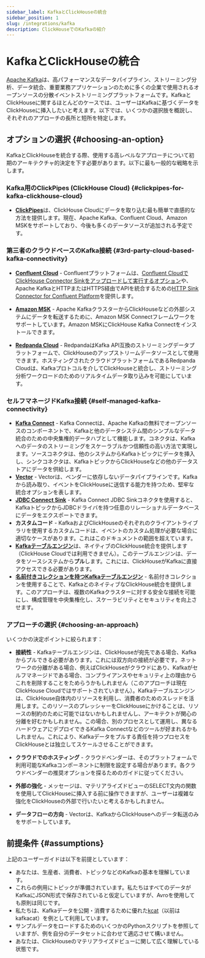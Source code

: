 ```yaml
---
sidebar_label: KafkaとClickHouseの統合
sidebar_position: 1
slug: /integrations/kafka
description: ClickHouseでのKafkaの紹介
---
```


# KafkaとClickHouseの統合

[Apache Kafka](https://kafka.apache.org/)は、高パフォーマンスなデータパイプライン、ストリーミング分析、データ統合、重要業務アプリケーションのために多くの企業で使用されるオープンソースの分散イベントストリーミングプラットフォームです。KafkaとClickHouseに関するほとんどのケースでは、ユーザーはKafkaに基づくデータをClickHouseに挿入したいと考えます。以下では、いくつかの選択肢を概説し、それぞれのアプローチの長所と短所を特定します。

## オプションの選択 {#choosing-an-option}

KafkaとClickHouseを統合する際、使用する高レベルなアプローチについて初期のアーキテクチャ的決定を下す必要があります。以下に最も一般的な戦略を示します。

### Kafka用のClickPipes (ClickHouse Cloud) {#clickpipes-for-kafka-clickhouse-cloud}
* [**ClickPipes**](../clickpipes/kafka.md)は、ClickHouse Cloudにデータを取り込む最も簡単で直感的な方法を提供します。現在、Apache Kafka、Confluent Cloud、Amazon MSKをサポートしており、今後も多くのデータソースが追加される予定です。

### 第三者のクラウドベースのKafka接続 {#3rd-party-cloud-based-kafka-connectivity}
* [**Confluent Cloud**](./confluent/index.md) - Confluentプラットフォームは、[Confluent CloudでClickHouse Connector Sinkをアップロードして実行するオプション](./confluent/custom-connector.md)や、Apache KafkaとHTTPまたはHTTPS経由でAPIを統合するための[HTTP Sink Connector for Confluent Platform](./confluent/kafka-connect-http.md)を提供します。

* [**Amazon MSK**](./msk/index.md) - Apache KafkaクラスターからClickHouseなどの外部システムにデータを転送するために、Amazon MSK Connectフレームワークをサポートしています。Amazon MSKにClickHouse Kafka Connectをインストールできます。

* [**Redpanda Cloud**](https://cloud.redpanda.com/) - RedpandaはKafka API互換のストリーミングデータプラットフォームで、ClickHouseのアップストリームデータソースとして使用できます。ホスティングされたクラウドプラットフォームであるRedpanda Cloudは、Kafkaプロトコルを介してClickHouseと統合し、ストリーミング分析ワークロードのためのリアルタイムデータ取り込みを可能にしています。

### セルフマネージドKafka接続 {#self-managed-kafka-connectivity}
* [**Kafka Connect**](./kafka-clickhouse-connect-sink.md) - Kafka Connectは、Apache Kafkaの無料でオープンソースのコンポーネントで、Kafkaと他のデータシステム間のシンプルなデータ統合のための中央集権的データハブとして機能します。コネクタは、Kafkaへのデータのストリーミングをスケーラブルかつ信頼性の高い方法で実現します。ソースコネクタは、他のシステムからKafkaトピックにデータを挿入し、シンクコネクタは、KafkaトピックからClickHouseなどの他のデータストアにデータを供給します。
* [**Vector**](./kafka-vector.md) - Vectorは、ベンダーに依存しないデータパイプラインです。Kafkaから読み取り、イベントをClickHouseに送信する能力を持つため、堅牢な統合オプションを表します。
* [**JDBC Connect Sink**](./kafka-connect-jdbc.md) - Kafka Connect JDBC Sinkコネクタを使用すると、KafkaトピックからJDBCドライバを持つ任意のリレーショナルデータベースにデータをエクスポートできます。
* **カスタムコード** - KafkaおよびClickHouseのそれぞれのクライアントライブラリを使用するカスタムコードは、イベントのカスタム処理が必要な場合に適切なケースがあります。これはこのドキュメントの範囲を超えています。
* [**Kafkaテーブルエンジン**](./kafka-table-engine.md)は、ネイティブのClickHouse統合を提供します（ClickHouse Cloudでは利用できません）。このテーブルエンジンは、データをソースシステムから**プル**します。これには、ClickHouseがKafkaに直接アクセスできる必要があります。
* [**名前付きコレクションを持つKafkaテーブルエンジン**](./kafka-table-engine-named-collections.md) - 名前付きコレクションを使用することで、KafkaとのネイティブなClickHouse統合を提供します。このアプローチは、複数のKafkaクラスターに対する安全な接続を可能にし、構成管理を中央集権化し、スケーラビリティとセキュリティを向上させます。

### アプローチの選択 {#choosing-an-approach}
いくつかの決定ポイントに絞られます：

* **接続性** - Kafkaテーブルエンジンは、ClickHouseが宛先である場合、Kafkaからプルできる必要があります。これには双方向の接続が必要です。ネットワークの分離がある場合、例えばClickHouseがクラウドにあり、Kafkaがセルフマネージドである場合、コンプライアンスやセキュリティ上の理由からこれを削除することをためらうかもしれません（このアプローチは現在ClickHouse Cloudではサポートされていません）。Kafkaテーブルエンジンは、ClickHouse自体内のリソースを利用し、消費者のためのスレッドを活用します。このリソースのプレッシャーをClickHouseにかけることは、リソースの制約のために可能ではないかもしれませんし、アーキテクトが関心の分離を好むかもしれません。この場合、別のプロセスとして運用し、異なるハードウェアにデプロイできるKafka Connectなどのツールが好まれるかもしれません。これにより、Kafkaデータをプルする責任を持つプロセスをClickHouseとは独立してスケールさせることができます。

* **クラウドでのホスティング** - クラウドベンダーは、そのプラットフォームで利用可能なKafkaコンポーネントに制限を設定する場合があります。各クラウドベンダーの推奨オプションを探るためのガイドに従ってください。

* **外部の強化** - メッセージは、マテリアライズドビューのSELECT文内の関数を使用してClickHouseに挿入する前に操作できますが、ユーザーは複雑な強化をClickHouseの外部で行いたいと考えるかもしれません。

* **データフローの方向** - Vectorは、KafkaからClickHouseへのデータ転送のみをサポートしています。

## 前提条件 {#assumptions}

上記のユーザーガイドは以下を前提としています：

* あなたは、生産者、消費者、トピックなどのKafkaの基本を理解しています。
* これらの例用にトピックが準備されています。私たちはすべてのデータがKafkaにJSON形式で保存されていると仮定していますが、Avroを使用しても原則は同じです。
* 私たちは、Kafkaデータを公開・消費するために優れた[kcat](https://github.com/edenhill/kcat)（以前はkafkacat）を例として利用しています。
* サンプルデータをロードするためのいくつかのPythonスクリプトを参照していますが、例を自分のデータセットに合わせて適応させて構いません。
* あなたは、ClickHouseのマテリアライズドビューに関して広く理解している状態です。
